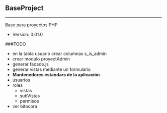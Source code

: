 BaseProject
-----------
-----------
Base para proyectos PHP
 - Version: 0.01.0

###TODO
 - en la tabla usuario crear columnas s_is_admin
 - crear modulo proyectAdmin
 - generar facade.js
 - generar vistas mediante un formulario
 - **Mantenedores estandars de la aplicación**
  - usuarios
  - roles
    - vistas
    - subVistas
    - permisos
  - ver bitacora